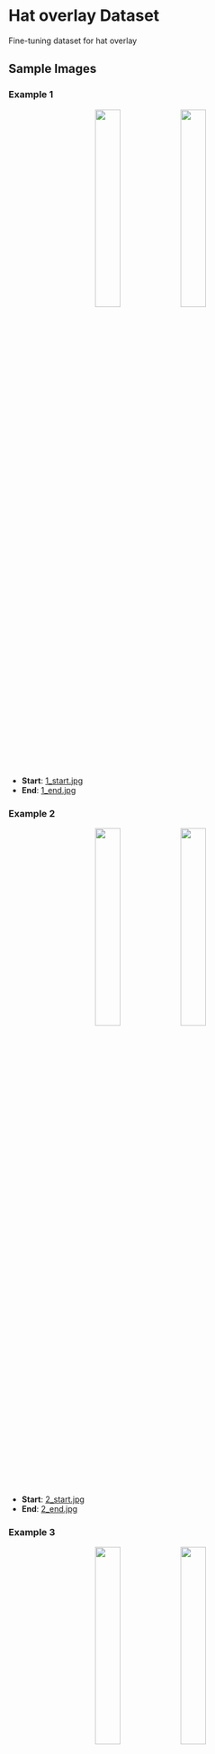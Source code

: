 # Hat overlay Dataset

Fine-tuning dataset for hat overlay

## Sample Images

### Example 1
<p align="center">
  <img src="1_start.jpg" width="30%" hspace="1"><img src="1_end.jpg" width="30%">
</p>

- **Start**: [1_start.jpg](./1_start.jpg)
- **End**: [1_end.jpg](./1_end.jpg) 

### Example 2
<p align="center">
  <img src="2_start.jpg" width="30%" hspace="1"><img src="2_end.jpg" width="30%">
</p>

- **Start**: [2_start.jpg](./2_start.jpg)
- **End**: [2_end.jpg](./2_end.jpg)

### Example 3
<p align="center">
  <img src="3_start.jpg" width="30%" hspace="1"><img src="3_end.jpg" width="30%">
</p>

- **Start**: [3_start.jpg](./3_start.jpg)
- **End**: [3_end.jpg](./3_end.jpg)